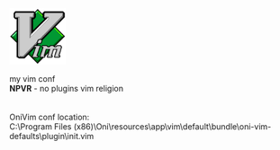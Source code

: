 <img src="Vimlogo.png" width="100" height="100"/>

my vim conf
<br>
<b>NPVR</b> - no plugins vim religion
<br>
<br>
<br>
OniVim conf location:
<br>
C:\Program Files (x86)\Oni\resources\app\vim\default\bundle\oni-vim-defaults\plugin\init.vim
